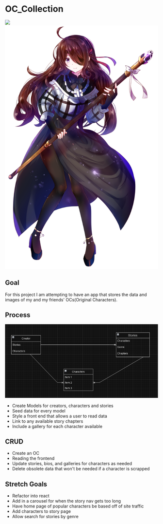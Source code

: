# OC_Collection

![](images/unsafe_full.png)
![](images/Ko7Mqei.png)

## Goal

For this project I am attempting to have an app that stores the data and images of my and my friends' OCs(Original Characters). 



## Process

![](images/firefox_Yxfo7Iyq2R.png)

- Create Models for creators, characters and stories
- Seed data for every model
- Style a front end that allows a user to read data
- Link to any available story chapters
- Include a gallery for each character available

## CRUD
- Create an OC
- Reading the frontend
- Update stories, bios, and galleries for characters as needed
- Delete obsolete data that won't be needed if a character is scrapped

## Stretch Goals
- Refactor into react
- Add in a carousel for when the story nav gets too long
- Have home page of popular characters be based off of site traffic
- Add characters to story page 
- Allow search for stories by genre